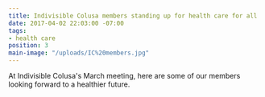 ```yaml
---
title: Indivisible Colusa members standing up for health care for all
date: 2017-04-02 22:03:00 -07:00
tags:
- health care
position: 3
main-image: "/uploads/IC%20members.jpg"
---
```


At Indivisible Colusa's March meeting, here are some of our  members looking forward to a healthier future. 